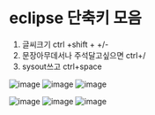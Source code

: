 # eclipse 단축키 모음 
1. 글씨크기 ctrl +shift + +/-
2. 문장아무데서나 주석달고싶으면 ctrl+/  	
3. sysout쓰고 ctrl+space


![image](https://github.com/user-attachments/assets/28866dc6-352d-42ea-a266-9afd97ea9c94)
![image](https://github.com/user-attachments/assets/8282bb31-44c7-4281-97dc-1f58d08abf21)
![image](https://github.com/user-attachments/assets/66638e3c-c97f-4c98-baf7-08678c55efe9)

![image](https://github.com/user-attachments/assets/3ad3b98a-cdba-4eef-8ce5-f231982471d4)
![image](https://github.com/user-attachments/assets/d82d371e-d465-4b75-9790-95ca20093669)
![image](https://github.com/user-attachments/assets/cb4bc60c-00e9-4c46-94ec-61f026346636)
